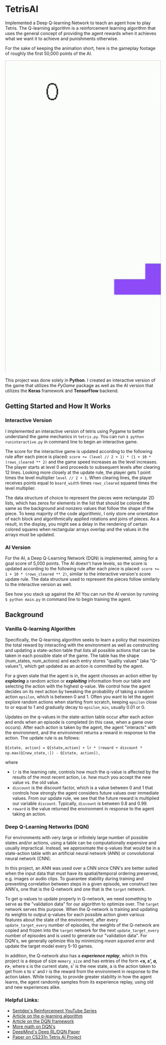 # TetrisAI
Implemented a Deep Q-learning Network to teach an agent how to play Tetris. The Q-learning algorithm is a reinforcement 
learning algorithm that uses the general concept of providing the agent rewards when it achieves what we want it to achieve 
and punishments otherwise. 

For the sake of keeping the animation short, here is the gameplay footage of roughly the first 50,000 points of the AI.

![Demo - First 10000 points](./demo.gif)

This project was done solely in **Python**. I created an interactive version of the game that utilizes the *PyGame* package as well as the AI version that utilizes the **Keras** framework and **TensorFlow** backend. 


## Getting Started and How It Works
### Interactive Version
I implemented an interactive version of tetris using Pygame to better understand the game mechanics in `tetris.py`.
You can run `$ python runinteractive.py` in command line to begin an interactive game.

The score for the interactive game is updated according to the following rule after each piece is placed: `score += (level // 2 + 1) * (1 + 10 * (rows_cleared ** 2)` and the game speed increases as the level increases. The player starts at level 0 and proceeds to subsequent levels after clearing 12 lines. Looking more closely at the update rule, the player gets 1 point times the level multiplier `level // 2 + 1`. When clearing lines, the player receives points equal to `board_width` times `rows_cleared` squared times the level multiplier.

The data structure of choice to represent the pieces were rectangular 2D lists, which has zeros for elements in the list that should be colored the same as the background and nonzero values that follow the shape of the piece. To keep majority of the code algorithmic, I only store one orientation of each block and algorithmically applied rotations and joins of pieces. As a result, in the display, you might see a delay in the rendering of certain colored squares when rectangular arrays overlap and the values in the arrays must be updated. 

### AI Version
For the AI, a Deep Q-Learning Network (DQN) is implemented, aiming for a goal score of 5,000 points. The AI doesn't have levels, so the score is updated according to the following rule after each piece is placed: `score += 1 + 10 * (rows_cleared ** 2)`, similar to the interactive version's score update rule. The data structure used to represent the pieces follow similarly to the interactive version as well.

See how you stack up against the AI! You can run the AI version by running `$ python main.py` in command line to begin training the agent.


## Background
### Vanilla Q-learning Algorithm
Specifically, the Q-learning algorithm seeks to learn a policy that maximizes the total reward by interacting with the environment as well as constructing and updating a state-action table that lists all possible actions that can be taken in each possible state of the game. The table has the shape (num_states, num_actions) and each entry stores "quality values" (aka "Q-values"), which get updated as an action is committed by the agent.

For a given state that the agent is in, the agent chooses an action either by ***exploring*** a random action or ***exploiting*** information from our table and selecting the action with the highest q-value. We control how the agent decides on its next action by tweaking the probability of taking a random action `epsilon`, which is between 0 and 1. Often you want to let the agent explore random actions when starting from scratch, keeping `epsilon` close to or equal to 1 and gradually decay to `epsilon_min`, usually 0.01 or 0.

Updates on the q-values in the state-action table occur after each action and ends when an episode is completed (in this case, when a game over occurs). After each action is taken by the agent, the agent "interacts" with the environment, and the environment returns a reward in response to the action. The update rule is as follows:

`Q[state, action] = Q[state,action] + lr * (reward + discount * np.max(Q[new_state,:]) - Q[state, action]),` 

where
- `lr` is the learning rate, controls how much the q-value is affected by the results of the most recent action, i.e. how much you accept the new value vs. the old value. 
- `discount` is the discount factor, which is a value between 0 and 1 that controls how strongly the agent considers future values over immediate values. From our update rule, we see that the future reward is multiplied our variable `discount`. Typically, `discount` is between 0.8 and 0.99.
- `reward` is the value returned the environment in response to the agent taking an action.


### Deep Q-Learning Networks (DQN)
For environments with very large or infinitely large number of possible states and/or actions, using a table can be computationally expensive and usually impractical. Instead, we approximate the q-values that would be in a state-action table with an artificial neural network (ANN) or convolutional neural network (CNN). 

In this project, an ANN was used over a CNN since CNN's are better suited when the input data that must have its spatial/temporal ordering preserved, e.g. images or audio clips. To guarantee stability during training and preventing correlation between steps in a given episode, we construct two ANN's, one that is the Q-network and one that is the `target` network. 

To get q-values to update properly in Q-network, we need something to serve as the "validation data" for our algorithm to optimize over. The `target` network serves this purpose. When the Q-network is training and updating its weights to output q-values for each possible action given various features about the state of the environment, after every `update_target_every` number of episodes, the weights of the Q-network are copied and frozen into the `target` network for the next `update_target_every` number of episodes and is used to generate our "validation data". For DQN's, we generally optimize this by minimizing *mean squared error* and update the target model every 5-10 games. 

In addition, the Q-network also has a ***experience replay***, which in this project is a deque of size `memory_size` and has entries of the form ***<s, s', a, r>***, where s is the current state, s' is the new state, a is the action taken to get from s to s' and r is the reward from the environment in response to the action taken. While training, to provide greater stability in how the agent learns, the agent randomly samples from its experience replay, using old and new experiences alike. 


### Helpful Links:
- [Sentdex's Reinforcement YouTube Series](https://www.youtube.com/watch?v=yMk_XtIEzH8)
- [Article on the q-learning algorithm](https://towardsdatascience.com/simple-reinforcement-learning-q-learning-fcddc4b6fe56)
- [Article on the DQN framework](https://towardsdatascience.com/self-learning-ai-agents-part-ii-deep-q-learning-b5ac60c3f47)
- [More math on DQN's](https://towardsdatascience.com/dqn-part-1-vanilla-deep-q-networks-6eb4a00febfb)
- [DeepMind's Deep RL/DQN Paper](https://storage.googleapis.com/deepmind-media/dqn/DQNNaturePaper.pdf)
- [Paper on CS231n Tetris AI Project](http://cs231n.stanford.edu/reports/2016/pdfs/121_Report.pdf)
